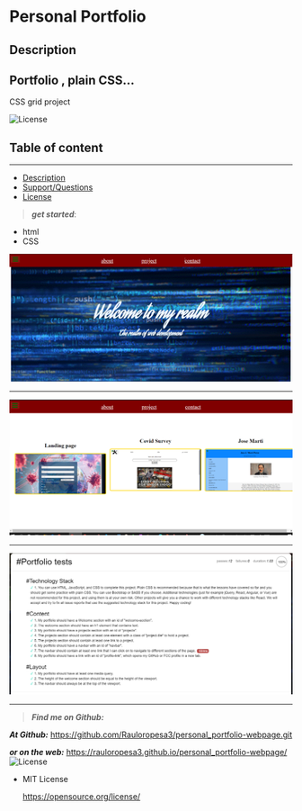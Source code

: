# Personal Portfolio

## Description

## Portfolio , plain CSS...

CSS grid project

![License](https://img.shields.io/badge/LICENSE-MIT-maroon)

## Table of content

---

- [Description](#description)
- [Support/Questions](#supportquestions)
- [License](#license)

> **_get started_**:

- html
- CSS

![portfolio page](portfolio1.png)

---

![portfolio page](portfolio2.png)

---

![portfolio page ](portfolio3.png)

---

> **_Find me on Github:_**

**_At Github:_**
<https://github.com/Rauloropesa3/personal_portfolio-webpage.git>

**_or on the web:_**
<https://rauloropesa3.github.io/personal_portfolio-webpage/>
![License](https://img.shields.io/badge/LICENSE-MIT-maroon)

- MIT License

  <https://opensource.org/license/>
